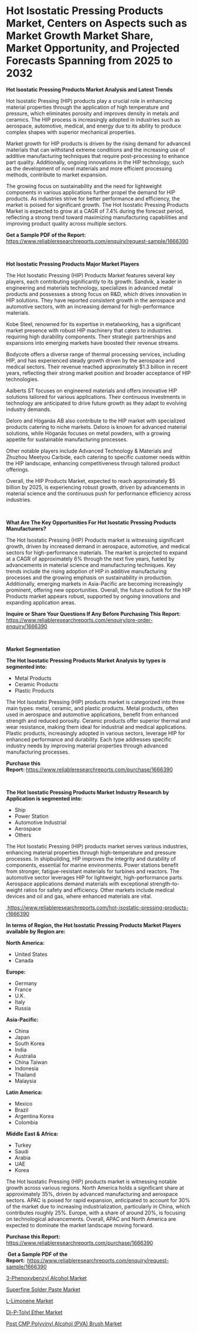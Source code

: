 <p><h1>Hot Isostatic Pressing Products Market, Centers on Aspects such as Market Growth Market Share, Market Opportunity, and Projected Forecasts Spanning from 2025 to 2032</h1></p><p><strong>Hot Isostatic Pressing Products Market Analysis and Latest Trends</strong></p>
<p><p>Hot Isostatic Pressing (HIP) products play a crucial role in enhancing material properties through the application of high temperature and pressure, which eliminates porosity and improves density in metals and ceramics. The HIP process is increasingly adopted in industries such as aerospace, automotive, medical, and energy due to its ability to produce complex shapes with superior mechanical properties.</p><p>Market growth for HIP products is driven by the rising demand for advanced materials that can withstand extreme conditions and the increasing use of additive manufacturing techniques that require post-processing to enhance part quality. Additionally, ongoing innovations in the HIP technology, such as the development of novel materials and more efficient processing methods, contribute to market expansion.</p><p>The growing focus on sustainability and the need for lightweight components in various applications further propel the demand for HIP products. As industries strive for better performance and efficiency, the market is poised for significant growth. The Hot Isostatic Pressing Products Market is expected to grow at a CAGR of 7.4% during the forecast period, reflecting a strong trend toward maximizing manufacturing capabilities and improving product quality across multiple sectors.</p></p>
<p><strong>Get a Sample PDF of the Report:&nbsp;</strong> <a href="https://www.reliableresearchreports.com/enquiry/request-sample/1666390?utm_campaign=36&utm_medium=2&utm_source=Github&utm_content=ia&utm_term=02042025&utm_id=hot-isostatic-pressing-products">https://www.reliableresearchreports.com/enquiry/request-sample/1666390</a></p>
<p>&nbsp;</p>
<p><strong>Hot Isostatic Pressing Products Major Market Players</strong></p>
<p><p>The Hot Isostatic Pressing (HIP) Products Market features several key players, each contributing significantly to its growth. Sandvik, a leader in engineering and materials technology, specializes in advanced metal products and possesses a strong focus on R&D, which drives innovation in HIP solutions. They have reported consistent growth in the aerospace and automotive sectors, with an increasing demand for high-performance materials.</p><p>Kobe Steel, renowned for its expertise in metalworking, has a significant market presence with robust HIP machinery that caters to industries requiring high durability components. Their strategic partnerships and expansions into emerging markets have boosted their revenue streams.</p><p>Bodycote offers a diverse range of thermal processing services, including HIP, and has experienced steady growth driven by the aerospace and medical sectors. Their revenue reached approximately $1.3 billion in recent years, reflecting their strong market position and broader acceptance of HIP technologies.</p><p>Aalberts ST focuses on engineered materials and offers innovative HIP solutions tailored for various applications. Their continuous investments in technology are anticipated to drive future growth as they adapt to evolving industry demands.</p><p>Deloro and Höganäs AB also contribute to the HIP market with specialized products catering to niche markets. Deloro is known for advanced material solutions, while Höganäs focuses on metal powders, with a growing appetite for sustainable manufacturing processes.</p><p>Other notable players include Advanced Technology & Materials and Zhuzhou Meetyou Carbide, each catering to specific customer needs within the HIP landscape, enhancing competitiveness through tailored product offerings.</p><p>Overall, the HIP Products Market, expected to reach approximately $5 billion by 2025, is experiencing robust growth, driven by advancements in material science and the continuous push for performance efficiency across industries.</p></p>
<p>&nbsp;</p>
<p><strong>What Are The Key Opportunities For Hot Isostatic Pressing Products Manufacturers?</strong></p>
<p><p>The Hot Isostatic Pressing (HIP) Products market is witnessing significant growth, driven by increased demand in aerospace, automotive, and medical sectors for high-performance materials. The market is projected to expand at a CAGR of approximately 6% through the next five years, fueled by advancements in material science and manufacturing techniques. Key trends include the rising adoption of HIP in additive manufacturing processes and the growing emphasis on sustainability in production. Additionally, emerging markets in Asia-Pacific are becoming increasingly prominent, offering new opportunities. Overall, the future outlook for the HIP Products market appears robust, supported by ongoing innovations and expanding application areas.</p></p>
<p><strong>Inquire or Share Your Questions If Any Before Purchasing This Report:</strong> <a href="https://www.reliableresearchreports.com/enquiry/pre-order-enquiry/1666390?utm_campaign=36&utm_medium=2&utm_source=Github&utm_content=ia&utm_term=02042025&utm_id=hot-isostatic-pressing-products">https://www.reliableresearchreports.com/enquiry/pre-order-enquiry/1666390</a></p>
<p>&nbsp;</p>
<p><strong>Market Segmentation</strong></p>
<p><strong>The Hot Isostatic Pressing Products Market Analysis by types is segmented into:</strong></p>
<p><ul><li>Metal Products</li><li>Ceramic Products</li><li>Plastic Products</li></ul></p>
<p><p>The Hot Isostatic Pressing (HIP) products market is categorized into three main types: metal, ceramic, and plastic products. Metal products, often used in aerospace and automotive applications, benefit from enhanced strength and reduced porosity. Ceramic products offer superior thermal and wear resistance, making them ideal for industrial and medical applications. Plastic products, increasingly adopted in various sectors, leverage HIP for enhanced performance and durability. Each type addresses specific industry needs by improving material properties through advanced manufacturing processes.</p></p>
<p><strong>Purchase this Report:&nbsp;</strong><a href="https://www.reliableresearchreports.com/purchase/1666390?utm_campaign=36&utm_medium=2&utm_source=Github&utm_content=ia&utm_term=02042025&utm_id=hot-isostatic-pressing-products">https://www.reliableresearchreports.com/purchase/1666390</a></p>
<p>&nbsp;</p>
<p><strong>The Hot Isostatic Pressing Products Market Industry Research by Application is segmented into:</strong></p>
<p><ul><li>Ship</li><li>Power Station</li><li>Automotive Industrial</li><li>Aerospace</li><li>Others</li></ul></p>
<p><p>The Hot Isostatic Pressing (HIP) products market serves various industries, enhancing material properties through high-temperature and pressure processes. In shipbuilding, HIP improves the integrity and durability of components, essential for marine environments. Power stations benefit from stronger, fatigue-resistant materials for turbines and reactors. The automotive sector leverages HIP for lightweight, high-performance parts. Aerospace applications demand materials with exceptional strength-to-weight ratios for safety and efficiency. Other markets include medical devices and oil and gas, where enhanced materials are vital.</p></p>
<p><a href="https://www.reliableresearchreports.com/hot-isostatic-pressing-products-r1666390?utm_campaign=36&utm_medium=2&utm_source=Github&utm_content=ia&utm_term=02042025&utm_id=hot-isostatic-pressing-products">&nbsp;https://www.reliableresearchreports.com/hot-isostatic-pressing-products-r1666390</a></p>
<p><strong>In terms of Region, the Hot Isostatic Pressing Products Market Players available by Region are:</strong></p>
<p>
    <p> <strong> North America: </strong>
        <ul>
            <li>United States</li>
            <li>Canada</li>
        </ul>
        </p> 
    <p> <strong> Europe: </strong>
        <ul>
            <li>Germany</li>
            <li>France</li>
            <li>U.K.</li>
            <li>Italy</li>
            <li>Russia</li>
        </ul>
        </p> 
    <p> <strong> Asia-Pacific: </strong>
        <ul>
            <li>China</li>
            <li>Japan</li>
            <li>South Korea</li>
            <li>India</li>
            <li>Australia</li>
            <li>China Taiwan</li>
            <li>Indonesia</li>
            <li>Thailand</li>
            <li>Malaysia</li>
        </ul>
        </p> 
    <p> <strong> Latin America: </strong>
        <ul>
            <li>Mexico</li>
            <li>Brazil</li>
            <li>Argentina Korea</li>
            <li>Colombia</li>
        </ul>
        </p> 
    <p> <strong> Middle East & Africa: </strong>
        <ul>
            <li>Turkey</li>
            <li>Saudi</li>
            <li>Arabia</li>
            <li>UAE</li>
            <li>Korea</li>
        </ul>
    </p>
    </p>
<p><p>The Hot Isostatic Pressing (HIP) products market is witnessing notable growth across various regions. North America holds a significant share at approximately 35%, driven by advanced manufacturing and aerospace sectors. APAC is poised for rapid expansion, anticipated to account for 30% of the market due to increasing industrialization, particularly in China, which contributes roughly 25%. Europe, with a share of around 20%, is focusing on technological advancements. Overall, APAC and North America are expected to dominate the market landscape moving forward.</p></p>
<p><strong>Purchase this Report: </strong><a href="https://www.reliableresearchreports.com/purchase/1666390?utm_campaign=36&utm_medium=2&utm_source=Github&utm_content=ia&utm_term=02042025&utm_id=hot-isostatic-pressing-products">https://www.reliableresearchreports.com/purchase/1666390</a></p>
<p>&nbsp;<strong>Get a Sample PDF of the Report:&nbsp;&nbsp;</strong><a href="https://www.reliableresearchreports.com/enquiry/request-sample/1666390?utm_campaign=36&utm_medium=2&utm_source=Github&utm_content=ia&utm_term=02042025&utm_id=hot-isostatic-pressing-products">https://www.reliableresearchreports.com/enquiry/request-sample/1666390</a></p>
<p><strong></strong></p>
<p><p><a href="https://github.com/nwokechock6s/Market-Research-Report-List-1/blob/main/3-phenoxybenzyl-alcohol-market.md?utm_campaign=36&utm_medium=2&utm_source=Github&utm_content=ia&utm_term=02042025&utm_id=hot-isostatic-pressing-products">3-Phenoxybenzyl Alcohol Market</a></p><p><a href="https://github.com/boudykodumi/Market-Research-Report-List-1/blob/main/superfine-solder-paste-market.md?utm_campaign=36&utm_medium=2&utm_source=Github&utm_content=ia&utm_term=02042025&utm_id=hot-isostatic-pressing-products">Superfine Solder Paste Market</a></p><p><a href="https://github.com/aiamekar/Market-Research-Report-List-1/blob/main/l-limonene-market.md?utm_campaign=36&utm_medium=2&utm_source=Github&utm_content=ia&utm_term=02042025&utm_id=hot-isostatic-pressing-products">L-Limonene Market</a></p><p><a href="https://github.com/ummulmzu/Market-Research-Report-List-1/blob/main/di-p-tolyl-ether-market.md?utm_campaign=36&utm_medium=2&utm_source=Github&utm_content=ia&utm_term=02042025&utm_id=hot-isostatic-pressing-products">Di-P-Tolyl Ether Market</a></p><p><a href="https://github.com/vsiljgestel/Market-Research-Report-List-1/blob/main/post-cmp-polyvinyl-alcohol-pva-brush-market.md?utm_campaign=36&utm_medium=2&utm_source=Github&utm_content=ia&utm_term=02042025&utm_id=hot-isostatic-pressing-products">Post CMP Polyvinyl Alcohol (PVA) Brush Market</a></p></p>